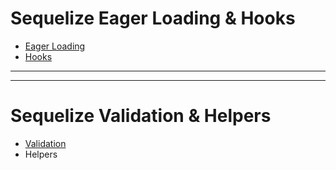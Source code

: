 # Sequelize Eager Loading & Hooks

- [Eager Loading](https://sequelize.org/docs/v6/advanced-association-concepts/eager-loading/)
- [Hooks](https://sequelize.org/docs/v6/other-topics/hooks/)

---

---

# Sequelize Validation & Helpers

- [Validation](https://sequelize.org/docs/v6/core-concepts/validations-and-constraints/)
- Helpers
